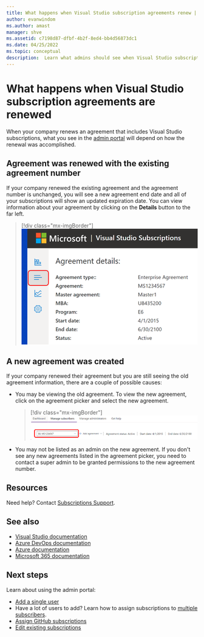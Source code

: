 ```yaml
---
title: What happens when Visual Studio subscription agreements renew | Microsoft Docs
author: evanwindom
ms.author: amast
manager: shve
ms.assetid: c7198d87-dfbf-4b2f-8ed4-bb4d56873dc1
ms.date: 04/25/2022
ms.topic: conceptual
description:  Learn what admins should see when Visual Studio subscriptions agreements are renewed.
---
```


# What happens when Visual Studio subscription agreements are renewed
When your company renews an agreement that includes Visual Studio subscriptions, what you see in the [admin portal](https://manage.visualstudio.com) will depend on how the renewal was accomplished.  

## Agreement was renewed with the existing agreement number
If your company renewed the existing agreement and the agreement number is unchanged, you will see a new agreement end date and all of your subscriptions will show an updated expiration date.  You can view information about your agreement by clicking on the **Details** button to the far left. 
   > [!div class="mx-imgBorder"]
   > ![Open the Details pane](_img/agreement-renewals/details-button.png "Click the Details button to see your agreement information.")

## A new agreement was created
If your company renewed their agreement but you are still seeing the old agreement information, there are a couple of possible causes:
+ You may be viewing the old agreement.  To view the new agreement, click on the agreement picker and select the new agreement.  
   > [!div class="mx-imgBorder"]
   > ![Agreement picker](_img/agreement-renewals/agreement-picker.png "Click the agreement picker to select from available agreements.")
+ You may not be listed as an admin on the new agreement.  If you don't see any new agreements listed in the agreement picker, you need to contact a super admin to be granted permissions to the new agreement number.  

## Resources
Need help?  Contact [Subscriptions Support](https://aka.ms/vsadminhelp).

## See also
+ [Visual Studio documentation](/visualstudio/)
+ [Azure DevOps documentation](/azure/devops/)
+ [Azure documentation](/azure/)
+ [Microsoft 365 documentation](/microsoft-365/)

## Next steps
Learn about using the admin portal:
+ [Add a single user](assign-license.md)
+ Have a lot of users to add?  Learn how to assign subscriptions to [multiple subscribers](assign-license-bulk.md).
+ [Assign GitHub subscriptions](assign-github.md)
+ [Edit existing subscriptions](edit-license.md)